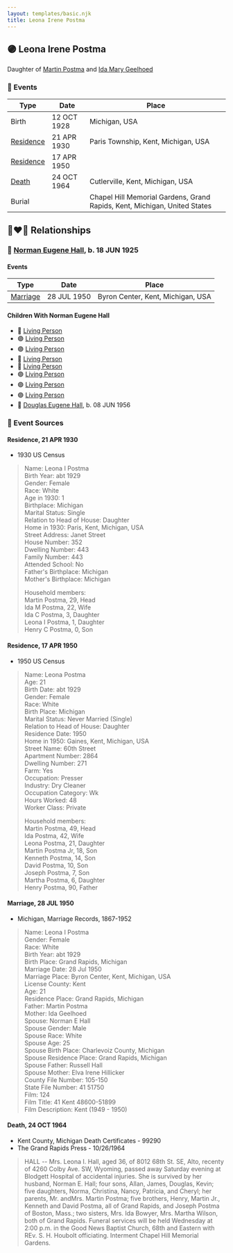 ```yaml
---
layout: templates/basic.njk
title: Leona Irene Postma
---
```

## 🟣 Leona Irene Postma

Daughter of [Martin Postma](/people/7/7474832) and [Ida Mary Geelhoed](/people/1/11612484)

### 📆 Events

Type | Date | Place
------ | ------ | ------
Birth | 12 OCT 1928 | Michigan, USA
[Residence](#event-event-0) | 21 APR 1930 | Paris Township, Kent, Michigan, USA
[Residence](#event-event-1) | 17 APR 1950 |
[Death](#event-event-5) | 24 OCT 1964 | Cutlerville, Kent, Michigan, USA
Burial |  | Chapel Hill Memorial Gardens, Grand Rapids, Kent, Michigan, United States

## 👩‍❤️‍👨 Relationships

### 🔵 [Norman Eugene Hall](/people/1/13152600), b. 18 JUN 1925

#### Events

Type | Date | Place
------ | ------ | ------
[Marriage](#event-family-0-event-0) | 28 JUL 1950 | Byron Center, Kent, Michigan, USA
#### Children With Norman Eugene Hall
* 🔵 [Living Person](/people/4/43722245)
* 🟣 [Living Person](/people/2/22163356)
* 🟣 [Living Person](/people/7/79976512)
* 🔵 [Living Person](/people/6/64346114)
* 🔵 [Living Person](/people/1/11849400)
* 🟣 [Living Person](/people/4/48284515)
* 🟣 [Living Person](/people/5/59893848)
* 🟣 [Living Person](/people/2/22592836)
* 🔵 [Douglas Eugene Hall](/people/7/70699507), b. 08 JUN 1956
### 📰 Event Sources

#### <a id="event-event-0"></a> Residence, 21 APR 1930
* 1930 US Census
>   
  > Name: Leona I Postma  
  > Birth Year: abt 1929  
  > Gender: Female  
  > Race: White  
  > Age in 1930: 1  
  > Birthplace: Michigan  
  > Marital Status: Single  
  > Relation to Head of House: Daughter  
  > Home in 1930: Paris, Kent, Michigan, USA  
  > Street Address: Janet Street  
  > House Number: 352  
  > Dwelling Number: 443  
  > Family Number: 443  
  > Attended School: No  
  > Father's Birthplace: Michigan  
  > Mother's Birthplace: Michigan  
  >   
  > Household members:  
  > Martin Postma, 29, Head  
  > Ida M Postma, 22, Wife  
  > Ida C Postma, 3, Daughter  
  > Leona I Postma, 1, Daughter  
  > Henry C Postma, 0, Son  
  >

#### <a id="event-event-1"></a> Residence, 17 APR 1950
* 1950 US Census
>   
  > Name: Leona Postma  
  > Age: 21  
  > Birth Date: abt 1929  
  > Gender: Female  
  > Race: White  
  > Birth Place: Michigan  
  > Marital Status: Never Married (Single)  
  > Relation to Head of House: Daughter  
  > Residence Date: 1950  
  > Home in 1950: Gaines, Kent, Michigan, USA  
  > Street Name: 60th Street  
  > Apartment Number: 2864  
  > Dwelling Number: 271  
  > Farm: Yes  
  > Occupation: Presser  
  > Industry: Dry Cleaner  
  > Occupation Category: Wk  
  > Hours Worked: 48  
  > Worker Class: Private  
  >   
  > Household members:  
  > Martin Postma, 49, Head  
  > Ida Postma, 42, Wife  
  > Leona Postma, 21, Daughter  
  > Martin Postma Jr, 18, Son  
  > Kenneth Postma, 14, Son  
  > David Postma, 10, Son  
  > Joseph Postma, 7, Son  
  > Martha Postma, 6, Daughter  
  > Henry Postma, 90, Father  
  >   
  >

#### <a id="event-family-0-event-0"></a> Marriage, 28 JUL 1950
* Michigan, Marriage Records, 1867-1952
>   
  > Name: Leona I Postma  
  > Gender: Female  
  > Race: White  
  > Birth Year: abt 1929  
  > Birth Place: Grand Rapids, Michigan  
  > Marriage Date: 28 Jul 1950  
  > Marriage Place: Byron Center, Kent, Michigan, USA  
  > License County: Kent  
  > Age: 21  
  > Residence Place: Grand Rapids, Michigan  
  > Father: Martin Postma  
  > Mother: Ida Geelhoed  
  > Spouse: Norman E Hall  
  > Spouse Gender: Male  
  > Spouse Race: White  
  > Spouse Age: 25  
  > Spouse Birth Place: Charlevoiz County, Michigan  
  > Spouse Residence Place: Grand Rapids, Michigan  
  > Spouse Father: Russell Hall  
  > Spouse Mother: Elva Irene Hillicker  
  > County File Number: 105-150  
  > State File Number: 41 51750  
  > Film: 124  
  > Film Title: 41 Kent 48600-51899  
  > Film Description: Kent (1949 - 1950)

#### <a id="event-event-5"></a> Death, 24 OCT 1964
* Kent County, Michigan Death Certificates  - 99290
* The Grand Rapids Press  - 10/26/1964
>   
  > HALL -- Mrs. Leona I. Hall, aged 36, of 8012 68th St. SE, Alto, recenty of 4260 Colby Ave. SW, Wyoming, passed away Saturday evening at Blodgett Hospital of accidental injuries. She is survived by her husband, Norman E. Hall; four sons, Allan, James, Douglas, Kevin; five daughters, Norma, Christina, Nancy, Patricia, and Cheryl; her parents, Mr. andMrs. Martin Postma; five brothers, Henry, Martin Jr., Kenneth and David Postma, all of Grand Rapids, and Joseph Postma of Boston, Mass.; two sisters, Mrs. Ida Bowyer, Mrs. Martha Wilson, both of Grand Rapids. Funeral services will be held Wednesday at 2:00 p.m. in the Good News Baptist Church, 68th and Eastern with REv. S. H. Houbolt officiating. Interment Chapel Hill Memorial Gardens.

